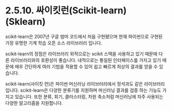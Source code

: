 # 2.5.10.     싸이킷런\(Scikit-learn\)\(Sklearn\)

  
scikit-learn은 2007년 구글 썸머 코드에서 처음 구현됐으며 현재 파이썬으로 구현된 가장 유명한 기계 학습 오픈 소스 라이브러리 입니다.  

scikit-learn의 장점은 라이브러리 외적으로는 scikit 스택을 사용하고 있기 때문에 다른 라이브러리와의 호환성이 좋습니다. 내적으로는 통일된 인터페이스를 가지고 있기 때문에 매우 간단하게 여러 기법을 적용할 수 있어 쉽고 빠르게 최상의 결과를 얻을 수 있습니다.

scikit-learn\(사이킷 런\)은 파이썬 머신러닝 라이브러리에서 정석과도 같은 라이브러리입니다. scikit-learn은 다양한 분류기를 지원하며 머신러닝 결과를 검증 하는 기능도 가지고 있습니다. 또한 분류, 회기, 클러스터링, 차원 축소처럼 머신러닝에 자주 사용되는 다양한 알고리즘을 지원합니다.

